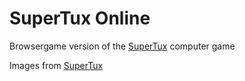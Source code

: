 # SuperTux Online

Browsergame version of the [SuperTux](https://github.com/SuperTux/supertux) computer game

Images from [SuperTux](https://github.com/SuperTux/supertux)
